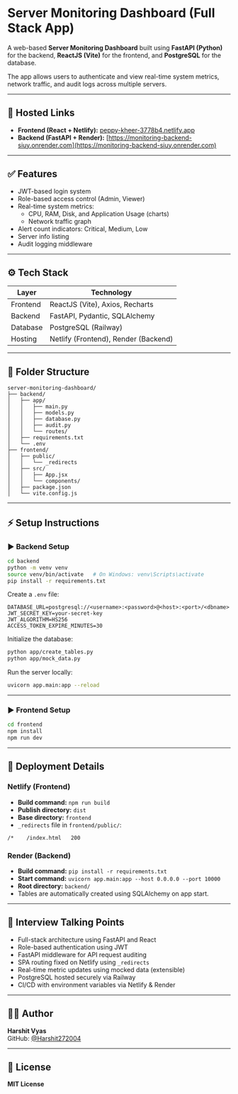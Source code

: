 # Server Monitoring Dashboard (Full Stack App)

A web-based **Server Monitoring Dashboard** built using **FastAPI (Python)** for the backend, **ReactJS (Vite)** for the frontend, and **PostgreSQL** for the database.

The app allows users to authenticate and view real-time system metrics, network traffic, and audit logs across multiple servers.

---

## 🔗 Hosted Links

- **Frontend (React + Netlify):** [peppy-kheer-3778b4.netlify.app](https://peppy-kheer-3778b4.netlify.app)
- **Backend (FastAPI + Render):** [https://monitoring-backend-siuy.onrender.com](https://monitoring-backend-siuy.onrender.com)
---

## ✅ Features

- JWT-based login system  
- Role-based access control (Admin, Viewer)  
- Real-time system metrics:
  - CPU, RAM, Disk, and Application Usage (charts)
  - Network traffic graph  
- Alert count indicators: Critical, Medium, Low  
- Server info listing  
- Audit logging middleware  

---

## ⚙️ Tech Stack

| Layer     | Technology                          |
|-----------|--------------------------------------|
| Frontend  | ReactJS (Vite), Axios, Recharts      |
| Backend   | FastAPI, Pydantic, SQLAlchemy        |
| Database  | PostgreSQL (Railway)                 |
| Hosting   | Netlify (Frontend), Render (Backend) |

---

## 📁 Folder Structure

```
server-monitoring-dashboard/
├── backend/
│   ├── app/
│   │   ├── main.py
│   │   ├── models.py
│   │   ├── database.py
│   │   ├── audit.py
│   │   └── routes/
│   ├── requirements.txt
│   └── .env
├── frontend/
│   ├── public/
│   │   └── _redirects
│   ├── src/
│   │   ├── App.jsx
│   │   └── components/
│   ├── package.json
│   └── vite.config.js
```

---

## ⚡ Setup Instructions

### ▶️ Backend Setup

```bash
cd backend
python -m venv venv
source venv/bin/activate   # On Windows: venv\Scripts\activate
pip install -r requirements.txt
```

Create a `.env` file:

```env
DATABASE_URL=postgresql://<username>:<password>@<host>:<port>/<dbname>
JWT_SECRET_KEY=your-secret-key
JWT_ALGORITHM=HS256
ACCESS_TOKEN_EXPIRE_MINUTES=30
```

Initialize the database:

```bash
python app/create_tables.py
python app/mock_data.py
```

Run the server locally:

```bash
uvicorn app.main:app --reload
```

---

### ▶️ Frontend Setup

```bash
cd frontend
npm install
npm run dev
```

---

## 🚀 Deployment Details

### Netlify (Frontend)

- **Build command:** `npm run build`
- **Publish directory:** `dist`
- **Base directory:** `frontend`
- `_redirects` file in `frontend/public/`:

```
/*    /index.html   200
```

### Render (Backend)

- **Build command:** `pip install -r requirements.txt`
- **Start command:** `uvicorn app.main:app --host 0.0.0.0 --port 10000`
- **Root directory:** `backend/`
- Tables are automatically created using SQLAlchemy on app start.

---

## 💬 Interview Talking Points

- Full-stack architecture using FastAPI and React  
- Role-based authentication using JWT  
- FastAPI middleware for API request auditing  
- SPA routing fixed on Netlify using `_redirects`  
- Real-time metric updates using mocked data (extensible)  
- PostgreSQL hosted securely via Railway  
- CI/CD with environment variables via Netlify & Render  

---

## 👨‍💻 Author

**Harshit Vyas**  
GitHub: [@Harshit272004](https://github.com/Harshit272004)

---

## 📄 License

**MIT License**
